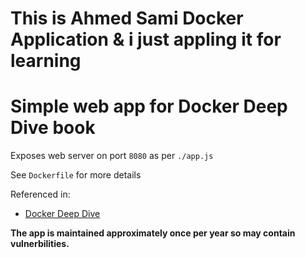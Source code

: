 # This is Ahmed Sami Docker Application & i just appling it for learning 
# Simple web app for  Docker Deep Dive book

Exposes web server on port `8080` as per `./app.js`

See `Dockerfile` for more details

Referenced in:
- [Docker Deep Dive][1] 

**The app is maintained approximately once per year so may contain vulnerbilities.**


[1]:	https://www.amazon.com/Docker-Deep-Dive-Nigel-Poulton/dp/1521822808/ref=tmm_pap_swatch_0?_encoding=UTF8&qid=&sr=
